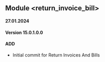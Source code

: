 ## Module <return_invoice_bill>

#### 27.01.2024
#### Version 15.0.1.0.0
#### ADD

- Initial commit for Return Invoices And Bills     